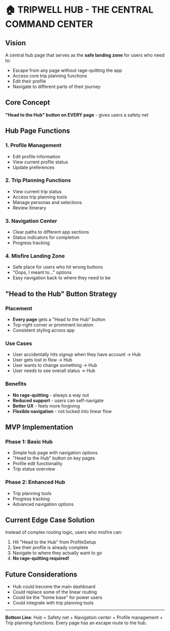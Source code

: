 # 🏠 **TRIPWELL HUB - THE CENTRAL COMMAND CENTER**

## **Vision**
A central hub page that serves as the **safe landing zone** for users who need to:
- Escape from any page without rage-quitting the app
- Access core trip planning functions
- Edit their profile
- Navigate to different parts of their journey

## **Core Concept**
**"Head to the Hub" button on EVERY page** - gives users a safety net

## **Hub Page Functions**

### **1. Profile Management**
- Edit profile information
- View current profile status
- Update preferences

### **2. Trip Planning Functions**
- View current trip status
- Access trip planning tools
- Manage personas and selections
- Review itinerary

### **3. Navigation Center**
- Clear paths to different app sections
- Status indicators for completion
- Progress tracking

### **4. Misfire Landing Zone**
- Safe place for users who hit wrong buttons
- "Oops, I meant to..." options
- Easy navigation back to where they need to be

## **"Head to the Hub" Button Strategy**

### **Placement**
- **Every page** gets a "Head to the Hub" button
- Top-right corner or prominent location
- Consistent styling across app

### **Use Cases**
- User accidentally hits signup when they have account → Hub
- User gets lost in flow → Hub  
- User wants to change something → Hub
- User needs to see overall status → Hub

### **Benefits**
- **No rage-quitting** - always a way out
- **Reduced support** - users can self-navigate
- **Better UX** - feels more forgiving
- **Flexible navigation** - not locked into linear flow

## **MVP Implementation**

### **Phase 1: Basic Hub**
- Simple hub page with navigation options
- "Head to the Hub" button on key pages
- Profile edit functionality
- Trip status overview

### **Phase 2: Enhanced Hub**
- Trip planning tools
- Progress tracking
- Advanced navigation options

## **Current Edge Case Solution**
Instead of complex routing logic, users who misfire can:
1. Hit "Head to the Hub" from ProfileSetup
2. See their profile is already complete
3. Navigate to where they actually want to go
4. **No rage-quitting required!**

## **Future Considerations**
- Hub could become the main dashboard
- Could replace some of the linear routing
- Could be the "home base" for power users
- Could integrate with trip planning tools

---

**Bottom Line**: Hub = Safety net + Navigation center + Profile management + Trip planning functions. Every page has an escape route to the hub.
